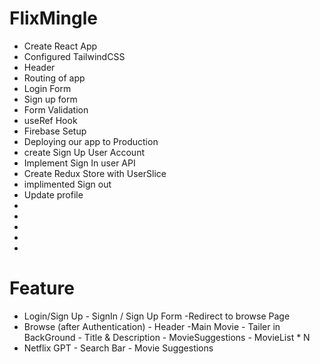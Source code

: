 # FlixMingle
- Create React App
- Configured TailwindCSS
- Header
- Routing of app
- Login Form
- Sign up form
- Form Validation
- useRef Hook
- Firebase Setup
- Deploying our app to Production
- create Sign Up User Account
- Implement Sign In user API
- Create Redux Store with UserSlice
- implimented Sign out
- Update profile
-
-
-
-
-

# Feature
- Login/Sign Up
        - SignIn / Sign Up Form
        -Redirect to browse Page
- Browse (after Authentication)
        - Header
        -Main Movie
           - Tailer in BackGround
           - Title & Description
           - MovieSuggestions
                - MovieList * N
- Netflix GPT
        - Search Bar
        - Movie Suggestions